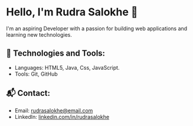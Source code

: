 # Hello, I'm Rudra Salokhe 👋

I'm an aspiring Developer with a passion for building web applications and learning new technologies.

## 🔧 Technologies and Tools:
- Languages: HTML5, Java, Css, JavaScript.
- Tools: Git, GitHub

## 📬 Contact:
- Email: [rudrasalokhe@email.com](mailto:rudrasalokhe@gmail.com)
- LinkedIn: [linkedin.com/in/rudrasalokhe](https://linkedin.com/in/rudrasalokhe)
